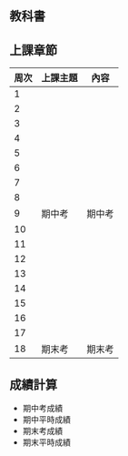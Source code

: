 


## 教科書




## 上課章節


| 周次  | 上課主題 |  內容 |
| ----- | ------| ------|
| 1 |  |  |
| 2 |  |  |
| 3 |  |  |
| 4 |  |  |
| 5 |  |  |
| 6 |  |  |
| 7 |  |  |
| 8 |  |  |
| 9 | 期中考 |期中考  |
| 10 |  |  |
| 11 |  |  |
| 12 |  |  |
| 13 |  |  |
| 14 |  |  |
| 15 |  |  |
| 16 |  |  |
| 17 |  |  |
| 18 | 期末考 | 期末考 |



## 成績計算
- 期中考成績
- 期中平時成績
- 期末考成績
- 期末平時成績
